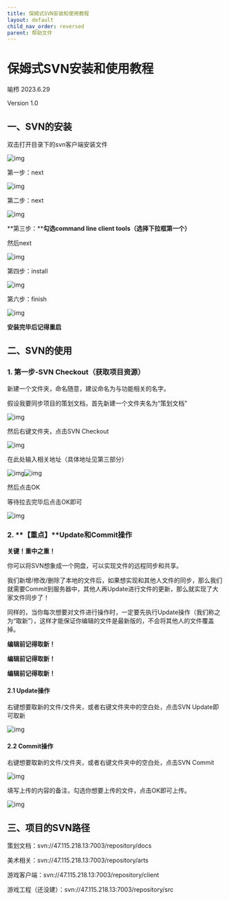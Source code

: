 ```yaml
---
title: 保姆式SVN安装和使用教程
layout: default
child_nav_order: reversed
parent: 帮助文件
---
```


# 保姆式SVN安装和使用教程

喻栉 2023.6.29

Version 1.0

## 一、**SVN的安装**

双击打开目录下的svn客户端安装文件

![img](file:///C:\Users\ROYLEE~1\AppData\Local\Temp\ksohtml14692\wps1.jpg) 

第一步：next

![img](../img/svn的安装/wps2.jpg) 

第二步：next

![img](../img/svn的安装/wps3.jpg) 

**第三步：****勾选command line client tools（选择下拉框第一个）**

然后next

![img](../img/svn的安装/wps4.jpg) 

第四步：install

![img](../img/svn的安装/wps5.jpg) 

第六步：finish

![img](../img/svn的安装/wps6.jpg) 

**安装完毕后记得重启**

## 二、**SVN的使用**

### 1. **第一步-SVN Checkout（获取项目资源）**

新建一个文件夹，命名随意，建议命名为与功能相关的名字。

假设我要同步项目的策划文档，首先新建一个文件夹名为“策划文档”

![img](file:///C:\Users\ROYLEE~1\AppData\Local\Temp\ksohtml14692\wps7.jpg) 

然后右键文件夹，点击SVN Checkout

![img](../img/svn的安装/wps8.jpg) 

在此处输入相关地址（具体地址见第三部分）

![img](../img/svn的安装/wps9.jpg)![img](../img/svn的安装/wps10.jpg) 

然后点击OK

等待拉去完毕后点击OK即可

![img](../img/svn的安装/wps11.jpg) 

### 2. **【重点】****Update和Commit操作**

**关键！重中之重！**

你可以将SVN想象成一个网盘，可以实现文件的远程同步和共享。

我们新增/修改/删除了本地的文件后，如果想实现和其他人文件的同步，那么我们就需要Commit到服务器中，其他人再Update进行文件的更新，那么就实现了大家文件同步了！

同样的，当你每次想要对文件进行操作时，一定要先执行Update操作（我们称之为“取新”），这样才能保证你编辑的文件是最新版的，不会将其他人的文件覆盖掉。

**编辑前记得取新！**

**编辑前记得取新！**

**编辑前记得取新！**

#### 2.1 **Update操作**

右键想要取新的文件/文件夹，或者右键文件夹中的空白处，点击SVN Update即可取新

![img](../img/svn的安装/wps12.jpg) 

#### 2.2 **Commit操作**

右键想要取新的文件/文件夹，或者右键文件夹中的空白处，点击SVN Commit

![img](../img/svn的安装/wps13.jpg) 

填写上传的内容的备注，勾选你想要上传的文件，点击OK即可上传。

![img](../img/svn的安装/wps14.jpg) 

## 三、**项目的SVN路径**

策划文档：svn://47.115.218.13:7003/repository/docs

美术相关：svn://47.115.218.13:7003/repository/arts

游戏客户端：svn://47.115.218.13:7003/repository/client

游戏工程（还没建）：svn://47.115.218.13:7003/repository/src